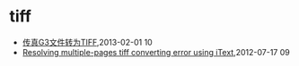 # tiff
* [传真G3文件转为TIFF](/2013/2013-02-01-fax-g3-to-tiff),2013-02-01 10
* [Resolving multiple-pages tiff converting error using iText](/2012/2012-07-17-resolving-multiple-pages-tiff-converting-error-using-itext),2012-07-17 09
